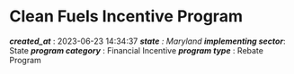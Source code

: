 # Clean Fuels Incentive Program 
 ***created_at*** : 2023-06-23 14:34:37 
 ***state** : Maryland 
 **implementing sector***: State 
 ***program category*** : Financial Incentive 
 ***program type*** : Rebate Program 
 